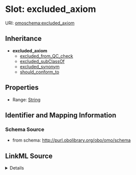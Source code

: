 # Slot: excluded_axiom

URI: [omoschema:excluded_axiom](http://purl.obolibrary.org/obo/omo/schema/excluded_axiom)




## Inheritance

* **excluded_axiom**
    * [excluded_from_QC_check](excluded_from_QC_check.md)
    * [excluded_subClassOf](excluded_subClassOf.md)
    * [excluded_synonym](excluded_synonym.md)
    * [should_conform_to](should_conform_to.md)







## Properties

* Range: [String](String.md)







## Identifier and Mapping Information







### Schema Source


* from schema: http://purl.obolibrary.org/obo/omo/schema




## LinkML Source

<details>
```yaml
name: excluded_axiom
from_schema: http://purl.obolibrary.org/obo/omo/schema
rank: 1000
abstract: true
alias: excluded_axiom
range: string

```
</details>